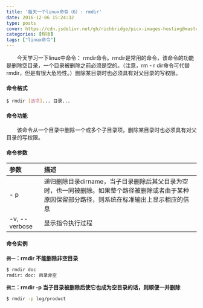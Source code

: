 ```yaml
---
title: '每天一个linux命令（6）: rmdir'
date: 2016-12-06 15:24:32
type: posts
cover: https://cdn.jsdelivr.net/gh/richbridge/picx-images-hosting@master/thumbnail/程技.jpg
categories: [程技]
tags: ["linux命令"]
---
```

　　今天学习一下linux中命令： rmdir命令。rmdir是常用的命令，该命令的功能是删除空目录，一个目录被删除之前必须是空的。（注意，rm - r dir命令可代替rmdir，但是有很大危险性。）删除某目录时也必须具有对父目录的写权限。
<!--more -->
#### 命令格式
```bash
$ rmdir [选项]... 目录...
```
#### 命令功能
　　该命令从一个目录中删除一个或多个子目录项，删除某目录时也必须具有对父目录的写权限。
#### 命令参数
| 参数     | 描述     |
| :------------- | :------------- |
| - p       | 递归删除目录dirname，当子目录删除后其父目录为空时，也一同被删除。如果整个路径被删除或者由于某种原因保留部分路径，则系统在标准输出上显示相应的信息      |
| -v, --verbose      | 显示指令执行过程        |
#### 命令实例
**`例一`：rmdir 不能删除非空目录**
```bash
$ rmdir doc
rmdir: doc: 目录非空
```
**`例二`：rmdir -p 当子目录被删除后使它也成为空目录的话，则顺便一并删除**
```bash
$ rmdir -p log/product
```
